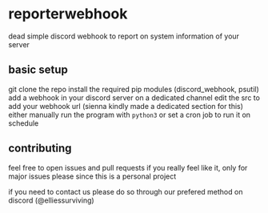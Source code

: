 # reporterwebhook
dead simple discord webhook to report on system information of your server

## basic setup
git clone the repo
install the required pip modules (discord_webhook, psutil)
add a webhook in your discord server on a dedicated channel
edit the src to add your webhook url (sienna kindly made a dedicated section for this)
either manually run the program with `python3` or set a cron job to run it on schedule

## contributing
feel free to open issues and pull requests if you really feel like it, only for major issues please since this is a personal project

if you need to contact us please do so through our prefered method on discord (@elliessurviving) 
